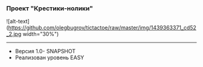 ### Проект "Крестики-нолики"
![alt-text](https://github.com/olegbugrov/tictactoe/raw/master/img/1439363371_cd52_2.jpg width="30%")
<hr>
<ul>
<li>Версия 1.0- SNAPSHOT</li>
<li>Реализован уровень EASY</li></ul>
